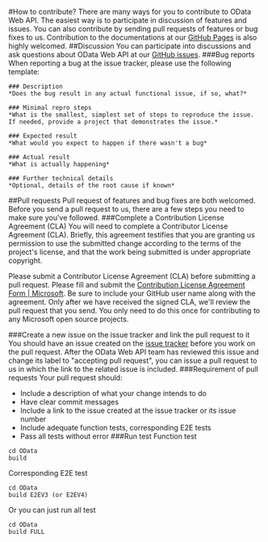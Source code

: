 #How to contribute?
There are many ways for you to contribute to OData Web API.  The easiest way is to participate in discussion of features and issues.  You can also contribute by sending pull requests of features or bug fixes to us.  Contribution to the documentations at our [GitHub Pages](http://odata.github.io/WebApi/) is also highly welcomed. 
##Discussion
You can participate into discussions and ask questions about OData Web API at our [GitHub issues](https://github.com/OData/WebApi/issues). 
###Bug reports
When reporting a bug at the issue tracker, please use the following template:
```
### Description
*Does the bug result in any actual functional issue, if so, what?*  

### Minimal repro steps
*What is the smallest, simplest set of steps to reproduce the issue. If needed, provide a project that demonstrates the issue.*  

### Expected result
*What would you expect to happen if there wasn't a bug*  

### Actual result
*What is actually happening*  

### Further technical details
*Optional, details of the root cause if known*  
```

##Pull requests
Pull request of features and bug fixes are both welcomed. Before you send a pull request to us, there are a few steps you need to make sure you've followed. 
###Complete a Contribution License Agreement (CLA)
You will need to complete a Contributor License Agreement (CLA). Briefly, this agreement testifies that you are granting us permission to use the submitted change according to the terms of the project's license, and that the work being submitted is under appropriate copyright.

Please submit a Contributor License Agreement (CLA) before submitting a pull request. Please fill and submit the [Contribution License Agreement Form | Microsoft](https://cla.microsoft.com/). Be sure to include your GitHub user name along with the agreement. Only after we have received the signed CLA, we'll review the pull request that you send. You only need to do this once for contributing to any Microsoft open source projects. 

###Create a new issue on the issue tracker and link the pull request to it
You should have an issue created on the [issue tracker](https://github.com/OData/WebApi/issues) before you work on the pull request. After the OData Web API team has reviewed this issue and change its label to "accepting pull request", you can issue a pull request to us in which the link to the related issue is included.
###Requirement of pull requests
Your pull request should:

 - Include a description of what your change intends to do
 - Have clear commit messages
 - Include a link to the issue created at the issue tracker or its issue number
 - Include adequate function tests, corresponding E2E tests
 - Pass all tests without error
###Run test
Function test
```
cd OData
build
```

Corresponding E2E test
```
cd OData
build E2EV3 (or E2EV4)
```

Or you can just run all test
```
cd OData
build FULL
```
